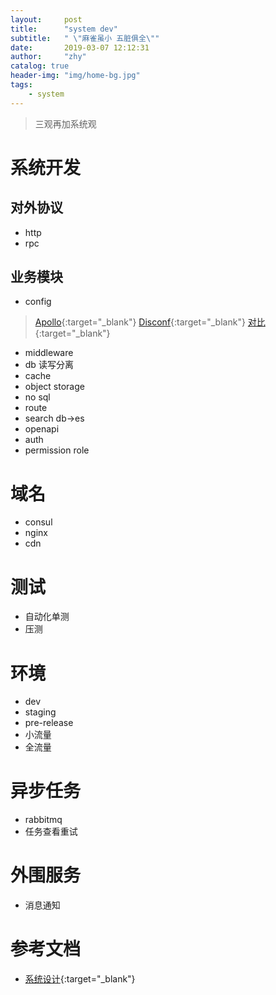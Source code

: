 ```yaml
---
layout:     post
title:      "system dev"
subtitle:   " \"麻雀虽小 五脏俱全\""
date:       2019-03-07 12:12:31
author:     "zhy"
catalog: true
header-img: "img/home-bg.jpg"
tags:
    - system
---
```


> 三观再加系统观

# 系统开发

## 对外协议
* http
* rpc

## 业务模块
* config

> [Apollo](https://github.com/ctripcorp/apollo){:target="_blank"}
> [Disconf](https://github.com/knightliao/disconf){:target="_blank"}
> [对比](http://blog.zollty.com/b/archive/config-center-selection.html){:target="_blank"}

* middleware
* db 读写分离
* cache
* object storage
* no sql
* route
* search db->es
* openapi
* auth
* permission role

# 域名
* consul
* nginx
* cdn

# 测试
* 自动化单测
* 压测

# 环境
* dev
* staging
* pre-release
* 小流量
* 全流量

# 异步任务
* rabbitmq
* 任务查看重试

# 外围服务
* 消息通知

# 参考文档
* [系统设计](https://github.com/donnemartin/system-design-primer){:target="_blank"}

